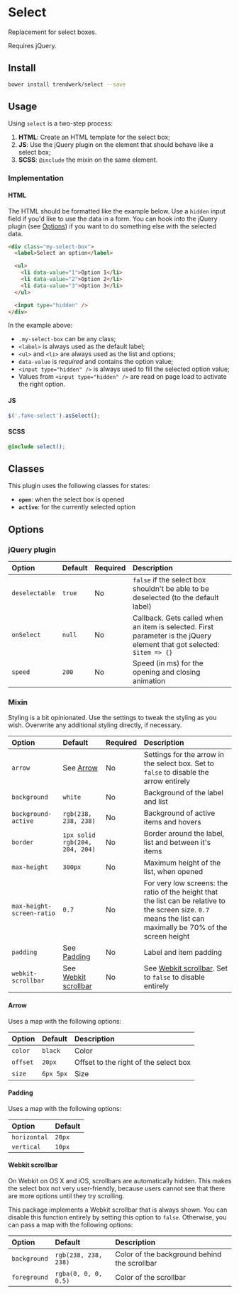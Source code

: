 # Select
Replacement for select boxes.

Requires jQuery.

## Install
```sh
bower install trendwerk/select --save
```

## Usage
Using `select` is a two-step process:

1. **HTML**: Create an HTML template for the select box;
2. **JS**: Use the jQuery plugin on the element that should behave like a select box;
3. **SCSS**: `@include` the mixin on the same element.

### Implementation

#### HTML
The HTML should be formatted like the example below. Use a `hidden` input field if you'd like to use the data in a form. You can hook into the jQuery plugin (see [Options](https://github.com/trendwerk/select#jquery-plugin)) if you want to do something else with the selected data.

```html
<div class="my-select-box">
  <label>Select an option</label>

  <ul>
    <li data-value="1">Option 1</li>
    <li data-value="2">Option 2</li>
    <li data-value="3">Option 3</li>
  </ul>

  <input type="hidden" />
</div>
```

In the example above:
- `.my-select-box` can be any class;
- `<label>` is always used as the default label;
- `<ul>` and `<li>` are always used as the list and options;
- `data-value` is _required_ and contains the option value;
- `<input type="hidden" />` is always used to fill the selected option value;
- Values from `<input type="hidden" />` are read on page load to activate the right option.

#### JS
```js
$('.fake-select').asSelect();
```

#### SCSS
```scss
@include select();
```

## Classes
This plugin uses the following classes for states:
- **`open`**: when the select box is opened
- **`active`**: for the currently selected option

## Options

### jQuery plugin

| Option | Default | Required | Description |
| :--- | :--- | :--- | :--- |
| `deselectable` | `true` | No | `false` if the select box shouldn't be able to be deselected (to the default label)
| `onSelect` | `null` | No | Callback. Gets called when an item is selected. First parameter is the jQuery element that got selected: `$item => {}`
| `speed` | `200` | No | Speed (in ms) for the opening and closing animation

### Mixin
Styling is a bit opinionated. Use the settings to tweak the styling as you wish. Overwrite any additional styling directly, if necessary.

| Option | Default | Required | Description |
| :--- | :--- | :--- | :--- |
| `arrow` | See [Arrow](https://github.com/trendwerk/select#arrow) | No | Settings for the arrow in the select box. Set to `false` to disable the arrow entirely
| `background` | `white` | No | Background of the label and list
| `background-active` | `rgb(238, 238, 238)` | No | Background of active items and hovers
| `border` | `1px solid rgb(204, 204, 204)` | No | Border around the label, list and between it's items
| `max-height` | `300px` | No | Maximum height of the list, when opened
| `max-height-screen-ratio` | `0.7` | No | For very low screens: the ratio of the height that the list can be relative to the screen size. `0.7` means the list can maximally be 70% of the screen height
| `padding` | See [Padding](https://github.com/trendwerk/select#padding) | No | Label and item padding
| `webkit-scrollbar` | See [Webkit scrollbar](https://github.com/trendwerk/select#webkit-scrollbar) | No | See [Webkit scrollbar](https://github.com/trendwerk/select#webkit-scrollbar). Set to `false` to disable entirely


#### Arrow
Uses a map with the following options:

| Option | Default | Description |
| :--- | :--- | :--- |
| `color` | `black` | Color
| `offset` | `20px` | Offset to the right of the select box
| `size` | `6px 5px` | Size

#### Padding
Uses a map with the following options:

| Option | Default |
| :--- | :--- |
| `horizontal` | `20px`
| `vertical` | `10px`

#### Webkit scrollbar
On Webkit on OS X and iOS, scrollbars are automatically hidden. This makes the select box not very user-friendly, because users cannot see that there are more options until they try scrolling.

This package implements a Webkit scrollbar that is always shown. You can disable this function entirely by setting this option to `false`. Otherwise, you can pass a map with the following options:

| Option | Default | Description |
| :--- | :--- | :--- |
| `background` | `rgb(238, 238, 238)` | Color of the background behind the scrollbar
| `foreground` | `rgba(0, 0, 0, 0.5)` | Color of the scrollbar
